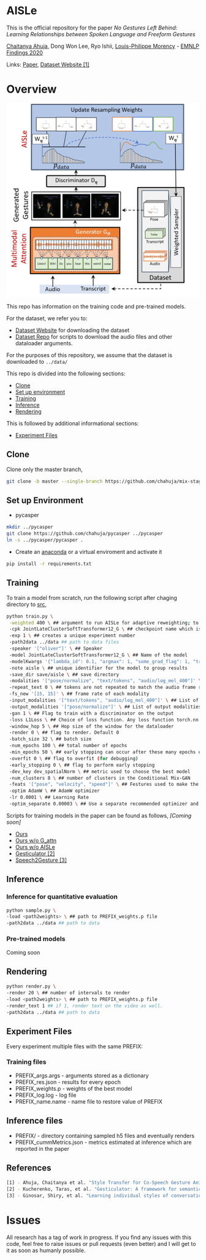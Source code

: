 # AISLe

This is the official repository for the paper *No Gestures Left Behind: Learning Relationships between Spoken Language and Freeform Gestures* 

[Chaitanya Ahuja](http://chahuja.com), Dong Won Lee, Ryo Ishii, [Louis-Philippe Morency](https://www.cs.cmu.edu/~morency/) - [EMNLP Findings 2020](https://2020.emnlp.org/)


Links: [Paper](https://www.aclweb.org/anthology/2020.findings-emnlp.170.pdf), [Dataset Website [1]](http://chahuja.com/pats)

# Overview

![overview](figs/overview.png)

This repo has information on the training code and pre-trained models. 

For the dataset, we refer you to:
* [Dataset Website](http://chahuja.com/pats) for downloading the dataset
* [Dataset Repo](https://github.com/chahuja/pats) for scripts to download the audio files and other dataloader arguments. 

For the purposes of this repository, we assume that the dataset is downloaded to `../data/`

This repo is divided into the following sections:

* [Clone](#clone)
* [Set up environment](#set-up-environment)
* [Training](#training)
* [Inference](#inference)
* [Rendering](#rendering)

This is followed by additional informational sections:
* [Experiment Files](#experiment-files)

## Clone
Clone only the master branch,

```sh
git clone -b master --single-branch https://github.com/chahuja/mix-stage.git
```

## Set up Environment
* pycasper

```sh
mkdir ../pycasper
git clone https://github.com/chahuja/pycasper ../pycasper
ln -s ../pycasper/pycasper .
```

* Create an [anaconda](https://www.anaconda.com/) or a virtual enviroment and activate it

```sh
pip install -r requirements.txt
```

## Training
To train a model from scratch, run the following script after chaging directory to [src](src/),

```sh
python train.py \
 -weighted 400 \ ## argument to run AISLe for adaptive reweighting; to be used with `gan=1`; the number refers to the number of iterations per epoch
 -cpk JointLateClusterSoftTransformer12_G \ ## checkpoint name which is a part of experiment file PREFIX
 -exp 1 \ ## creates a unique experiment number
 -path2data ../data ## path to data files
 -speaker '["oliver"]' \ ## Speaker
 -model JointLateClusterSoftTransformer12_G \ ## Name of the model
 -modelKwargs '{"lambda_id": 0.1, "argmax": 1, "some_grad_flag": 1, "train_only": 1}' \ ## List of extra arguments to instantiate an object of the model
 -note aisle \ ## unique identifier for the model to group results
 -save_dir save/aisle \ ## save directory
 -modalities '["pose/normalize", "text/tokens", "audio/log_mel_400"]' \ ## all modalities as a list. output modality first, then input modalities
 -repeat_text 0 \ ## tokens are not repeated to match the audio frame rate
 -fs_new '[15, 15]' \ ## frame rate of each modality
 -input_modalities '["text/tokens", "audio/log_mel_400"]' \ ## List of input modalities
 -output_modalities '["pose/normalize"]' \ ## List of output modalities
 -gan 1 \ ## Flag to train with a discriminator on the output
 -loss L1Loss \ ## Choice of loss function. Any loss function torch.nn.* will work here
 -window_hop 5 \ ## Hop size of the window for the dataloader
 -render 0 \ ## flag to render. Default 0
 -batch_size 32 \ ## batch size
 -num_epochs 100 \ ## total number of epochs
 -min_epochs 50 \ ## early stopping can occur after these many epochs occur
 -overfit 0 \ ## flag to overfit (for debugging)
 -early_stopping 0 \ ## flag to perform early stopping 
 -dev_key dev_spatialNorm \ ## metric used to choose the best model
 -num_clusters 8 \ ## number of clusters in the Conditional Mix-GAN
 -feats '["pose", "velocity", "speed"]' \ ## Festures used to make the clusters
 -optim AdamW \ ## AdamW optimizer
 -lr 0.0001 \ ## Learning Rate
 -optim_separate 0.00003 \ ## Use a separate recommended optimizer and learning rate schedule for the language encoder BERT
```

Scripts for training models in the paper can be found as follows, *[Coming soon]*

- [Ours]()
- [Ours w/o G_attn]()
- [Ours w/o AISLe]()
- [Gesticulator [2]]() 
- [Speech2Gesture [3]]()

## Inference
### Inference for quantitative evaluation

```sh
python sample.py \
-load <path2weights> \ ## path to PREFIX_weights.p file
-path2data ../data ## path to data
```

### Pre-trained models
Coming soon

## Rendering

```sh
python render.py \
-render 20 \ ## number of intervals to render
-load <path2weights> \ ## path to PREFIX_weights.p file
-render_text 1 ## if 1, render text on the video as well.
-path2data ../data ## path to data
```

## Experiment Files
Every experiment multiple files with the same PREFIX:

### Training files
* PREFIX_args.args - arguments stored as a dictionary
* PREFIX_res.json - results for every epoch
* PREFIX_weights.p - weights of the best model
* PREFIX_log.log - log file 
* PREFIX_name.name - name file to restore value of PREFIX

## Inference files
* PREFIX/ - directory containing sampled h5 files and eventually renders
* PREFIX_cummMetrics.json - metrics estimated at inference which are reported in the paper

## References
```sh
[1] - Ahuja, Chaitanya et al. "Style Transfer for Co-Speech Gesture Animation: A Multi-Speaker Conditional Mixture Approach" ECCV 2020.
[2] - Kucherenko, Taras, et al. "Gesticulator: A framework for semantically-aware speech-driven gesture generation." ICMI 2020.
[3] - Ginosar, Shiry, et al. "Learning individual styles of conversational gesture." CVPR 2019.
```

# Issues
All research has a tag of work in progress. If you find any issues with this code, feel free to raise issues or pull requests (even better) and I will get to it as soon as humanly possible.